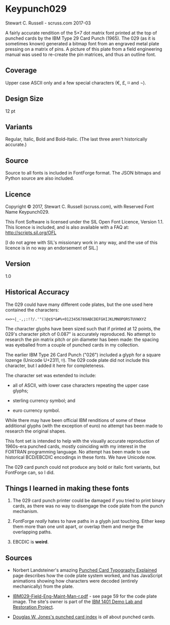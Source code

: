 # Keypunch029

Stewart C. Russell - scruss.com
2017-03

A fairly accurate rendition of the 5×7 dot matrix font printed at the
top of punched cards by the IBM Type 29 Card Punch (1965). The 029 (as
it is sometimes known) generated a bitmap font from an engraved metal
plate pressing on a matrix of pins. A picture of this plate from a
field engineering manual was used to re-create the pin matrices, and
thus an outline font.

## Coverage

Upper case ASCII only and a few special characters (€, £, ⌑ and ¬).

## Design Size

12 pt

## Variants

Regular, Italic, Bold and Bold-Italic. (The last three aren't
historically accurate.)


## Source

Source to all fonts is included in FontForge format. The JSON bitmaps
and Python source are also included.

## Licence

Copyright © 2017, Stewart C. Russell (scruss.com),
with Reserved Font Name Keypunch029.

This Font Software is licensed under the SIL Open Font Licence, Version 1.1.
This licence is included, and is also available with a FAQ at:
http://scripts.sil.org/OFL

[I do not agree with SIL's missionary work in any way, and the use of
this licence is in no way an endorsement of SIL.]

## Version

1.0

## Historical Accuracy

The 029 could have many different code plates, but the one used here
contained the characters:

    <=>¬|_-,;:!?/.'"()@¢$*&#%+0123456789ABCDEFGHIJKLMNOPQRSTUVWXYZ

The character glyphs have been sized such that if printed at 12
points, the 029's character pitch of 0.087" is accurately
reproduced. No attempt to research the pin matrix pitch or pin
diameter has been made: the spacing was eyeballed from a couple of
punched cards in my collection.

The earlier IBM Type 26 Card Punch ("026") included a glyph for a
square lozenge (Unicode U+2311, ⌑). The 029 code plate did not include
this character, but I added it here for completeness.

The character set was extended to include:

* all of ASCII, with lower case characters repeating the upper case
  glyphs;

* sterling currency symbol; and
  
* euro currency symbol.

While there may have been official IBM renditions of some of these
additional glyphs (with the exception of euro) no attempt has been
made to research the original shapes.

This font set is intended to help with the visually accurate
reproduction of 1960s-era punched cards, mostly coinciding with my
interest in the FORTRAN programming language. No attempt has been made
to use historical BCD/EBCDIC encodings in these fonts. We have Unicode
now.

The 029 card punch could not produce any bold or italic font variants,
but FontForge can, so I did.

## Things I learned in making these fonts

1. The 029 card punch printer could be damaged if you tried to print
   binary cards, as there was no way to disengage the code plate from
   the punch mechanism.
   
2. FontForge *really* hates to have paths in a glyph just
   touching. Either keep them more than one unit apart, or overlap
   them and merge the overlapping paths.
   
3. EBCDIC is **weird**.

## Sources

* Norbert Landsteiner's
  amazing
  [Punched Card Typography Explained](http://www.masswerk.at/misc/card-punch-typography/ "Punched Card Typography Explained") page describes
  how the code plate system worked, and has JavaScript animations
  showing how characters were decoded (entirely mechanically) from the plate.

*
  [IBM029-Field-Eng-Maint-Man-r.pdf](http://www.ed-thelen.org/comp-hist/IBM029-Field-Eng-Maint-Man-r.pdf "IBM029-Field-Eng-Maint-Man-r.pdf") -
  see page 59 for the code plate image. The site's owner is part of
  the [IBM 1401 Demo Lab and Restoration Project](http://ibm-1401.info/index.html "IBM 1401 Demo Lab and Restoration Project").
  
*
  [Douglas W. Jones's punched card index](http://homepage.divms.uiowa.edu/~jones/cards/index.html "Douglas W. Jones's punched card index") is
  *all* about punched cards.
